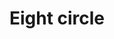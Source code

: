 ---
title: Eight circle
tags: ["eight", "circle", "infinity", "rotation", "balance", "cycle", "symmetry"]
icon: eight-circle
svg: '<svg xmlns="http://www.w3.org/2000/svg" width="24" height="24" fill="none" viewBox="0 0 24 24" stroke-width="1.5" stroke-linecap="round" stroke-linejoin="round" stroke="currentColor"><path d="M21 12a9 9 0 1 1-18 0 9 9 0 0 1 18 0"/><path d="M12 12s2.5.5 2.5 2-1.12 2-2.5 2-2.5-.5-2.5-2 2.5-2 2.5-2m0 0s2.5-.5 2.5-2-1.12-2-2.5-2-2.5.5-2.5 2 2.5 2 2.5 2"/></svg>'
---
